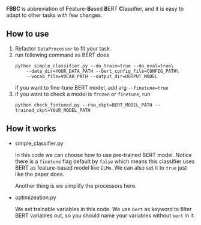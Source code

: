 **FBBC** is abbreviation of **F**eature-**B**ased **B**ERT **C**lassifier, and it is easy to adapt to other tasks with few changes.


## How to use

1. Refactor `DataProcessor` to fit your task.
2. run following command as BERT does
    ```
    python simple_classifier.py --do_train=true --do_eval=true\
        --data_dir=YOUR_DATA_PATH --bert_config_file=CONFIG_PATH\
        --vocab_file=VOCAB_PATH --output_dir=OUTPUT_MODEL
    ```
    if you want to fine-tune BERT model, add arg `--finetune=true`
3. if you want to check a model is `frozen` or `finetune`, run 
    ```
    python check_fintuned.py --raw_ckpt=BERT_MODEL_PATH --trained_ckpt=YOUR_MODEL_PATH
    ```

## How it works

- simple_classifier.py
    
    In this code we can choose how to use pre-trained BERT model. Notice there is a `finetune` flag default by `false` which means this classifier uses BERT as feature-based model like `ELMo`. We can also set it to `true` just like the paper does.
    
    Another thing is we simplify the processors here.

- optimizeation.py

    We set trainable variables in this code. We use `bert` as keyword to filter BERT variables out, so you should name your variables without `bert` in it.
